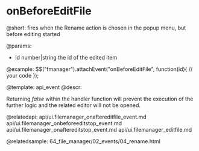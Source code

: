 onBeforeEditFile
=============

@short:
	fires when the Rename action is chosen in the popup menu, but before editing started

@params:
- id		number|string		the id of the edited item


@example:
$$("fmanager").attachEvent("onBeforeEditFile", function(id){
    // your code
});

@template:	api_event
@descr:

Returning *false* within the handler function will prevent the execution of the further logic and the related editor will not be opened. 

@relatedapi:
api/ui.filemanager_onaftereditfile_event.md
api/ui.filemanager_onbeforeeditstop_event.md
api/ui.filemanager_onaftereditstop_event.md
api/ui.filemanager_editfile.md

@relatedsample:
64_file_manager/02_events/04_rename.html


